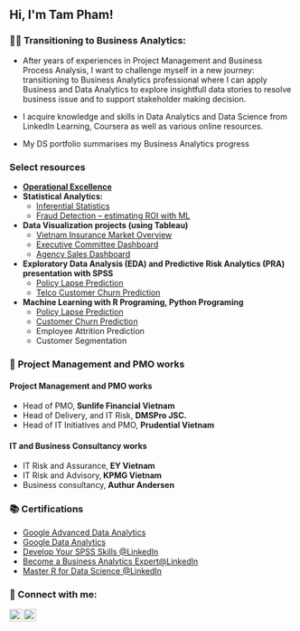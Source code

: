 <h2>Hi, I'm Tam Pham! </h2>


<h3>👨‍💻 Transitioning to Business Analytics:</h3>

- After years of experiences in Project Management and Business Process Analysis, I want to challenge myself in a new journey: transitioning to Business Analytics professional where I can apply Business and Data Analytics to explore insightfull data stories to resolve business issue and to support stakeholder making decision.

- I acquire knowledge and skills in Data Analytics and Data Science from LinkedIn Learning, Coursera as well as various online resources.

- My DS portfolio summarises my Business Analytics progress

<h3> Select resources </h3>

- <b>[Operational Excellence](https://1drv.ms/b/s!AiFHj1NlEbBbgZkF-UTsX-Fqd3JtZA)</b>
- <b>Statistical Analytics:</b>
  - [Inferential Statistics](https://1drv.ms/b/s!AiFHj1NlEbBbgZkOAeQ2dSp-JNHugg)
  - [Fraud Detection – estimating ROI with ML](https://1drv.ms/b/s!AiFHj1NlEbBbgaR1J461XRn9yRNlzA?e=7g7g6k)
- <b>Data Visualization projects (using Tableau)</b>
  - [Vietnam Insurance Market Overview](https://public.tableau.com/views/QuickViewSep2020/QuickViewDB?:language=en-US&publish=yes&:display_count=n&:origin=viz_share_link)
  - [Executive Committee Dashboard](https://public.tableau.com/views/EXCO5/Dashboard1?:language=en-US&publish=yes&:display_count=n&:origin=viz_share_link)
  - [Agency Sales Dashboard](https://public.tableau.com/views/SalesDashboard_16279817899830/AgencySales?:language=en-US&publish=yes&:display_count=n&:origin=viz_share_link) 
- <b>Exploratory Data Analysis (EDA) and Predictive Risk Analytics (PRA) presentation with SPSS</b>
  - [Policy Lapse Prediction](https://1drv.ms/b/s!AiFHj1NlEbBbgZta2c9lDPY3A04NaQ?e=n9G0Bk)
  - [Telco Customer Churn Prediction](https://1drv.ms/b/s!AiFHj1NlEbBbgZtWT1-DpNOUhv3znQ?e=rDgzCg)
- <b>Machine Learning with R Programing, Python Programing</b>
  - [Policy Lapse Prediction](http://rpubs.com/pmtam/LapsePrediction_Tidymodels)
  - [Customer Churn Prediction](http://rpubs.com/pmtam/CustomerChurn)
  - Employee Attrition Prediction
  - Customer Segmentation


<h3>📆 <a id="pm">Project Management and PMO works</a> </h3>

<h4> Project Management and PMO works</h4>

- Head of PMO,<b> Sunlife Financial Vietnam </b>
- Head of Delivery, and IT Risk, <b>DMSPro JSC. </b>
- Head of IT Initiatives and PMO, <b>Prudential Vietnam </b>

<h4> IT and Business Consultancy works</h4>

- IT Risk and Assurance,<b> EY Vietnam</b>
- IT Risk and Advisory,<b> KPMG Vietnam</b>
- Business consultancy,<b> Authur Andersen</b>


<h3>📚 Certifications</h3>

- [Google Advanced Data Analytics](https://www.coursera.org/account/accomplishments/specialization/certificate/YD6LW3DY2HXB)
- [Google Data Analytics](https://www.coursera.org/account/accomplishments/specialization/certificate/H7CEHDTB85ZJ)
- [Develop Your SPSS Skills @LinkedIn](https://www.linkedin.com/learning/certificates/2f8884025cbba9abe67dc9ca040653047abd12dd99f8d9e67d97038b0af55538)
- [Become a Business Analytics Expert@LinkedIn](https://www.linkedin.com/learning/certificates/9bffd31a53aa303707b072c6dadaaa4a85c8c9b5d5144cee8978607403f2408a?trk=backfilled_certificate)
- [Master R for Data Science @LinkedIn](https://www.linkedin.com/learning/certificates/95b2e92936858d5c9665a7cbe3d79c39b1859cb2e3d8cd2e3a1f23c5249c3e72)

<h3> 🤳 Connect with me:</h3>


[<img align="left" alt="TamPham | LinkedIn" width="22px" src="https://cdn.jsdelivr.net/npm/simple-icons@v3/icons/linkedin.svg" />][linkedin]
[<img align="left" alt="TamPham | Tableau" width="22px" src="https://cdn.jsdelivr.net/npm/simple-icons@v3/icons/tableau.svg" />][tableau]


[tableau]: https://public.tableau.com/app/profile/tam.pham5379/viz/PMT_Profile/Profile
[linkedin]: https://linkedin.com/in/pmtam

<!--
**joshmadakor1/joshmadakor1** is a ✨ _special_ ✨ repository because its `README.md` (this file) appears on your GitHub profile.

Here are some ideas to get you started:

- 🔭 I’m currently working on ...
- 🌱 I’m currently learning ...
- 👯 I’m looking to collaborate on ...
- 🤔 I’m looking for help with ...
- 💬 Ask me about ...
- 📫 How to reach me: ...
- 😄 Pronouns: ...
- ⚡ Fun fact: ...
-->
